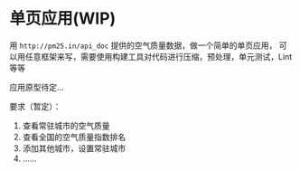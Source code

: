 # 单页应用(WIP)

用 `http://pm25.in/api_doc` 提供的空气质量数据，做一个简单的单页应用，
可以用任意框架来写，需要使用构建工具对代码进行压缩，预处理，单元测试，Lint
等等

应用原型待定...

要求（暂定）：

1. 查看常驻城市的空气质量
2. 查看全国的空气质量指数排名
3. 添加其他城市，设置常驻城市
4. ......
